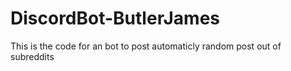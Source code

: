 # DiscordBot-ButlerJames


This is the code for an bot to post automaticly random post out of subreddits
